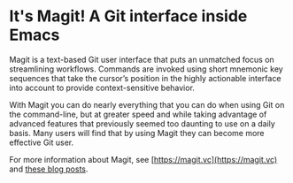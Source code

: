 # It's Magit!  A Git interface inside Emacs

Magit is a text-based Git user interface that puts an unmatched focus
on streamlining workflows.  Commands are invoked using short mnemonic
key sequences that take the cursor’s position in the highly actionable
interface into account to provide context-sensitive behavior.

With Magit you can do nearly everything that you can do when using Git
on the command-line, but at greater speed and while taking advantage
of advanced features that previously seemed too daunting to use on a
daily basis.  Many users will find that by using Magit they can become
more effective Git user.

For more information about Magit, see
[https://magit.vc](https://magit.vc) and
[these blog posts](https://emacsair.me/2017/09/01/campaign-articles).
